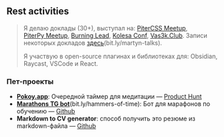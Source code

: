 ## Rest activities

> Я делaю доклады (30+), выступал на: [PiterCSS&nbsp;Meetup](https://vk.com/pitercss_meetup), [PiterPy&nbsp;Meetup](https://twitter.com/piterpy_meetup), [Burning&nbsp;Lead](https://twitter.com/BurningLead), [Kolesa&nbsp;Conf](https://kolesa-conf.kz/), [Vas3k.Club](https://vas3k.club). Записи некоторых докладов [здесь](https://bit.ly/martyn-talks)(bit.ly/martyn-talks).
>
> Я участвую в open-source плагинах и библиотеках для: Obsidian, Raycast, VSCode и React.

### Пет-проекты

- [**Pokoy.app**](https://pokoy.app): Очередной таймер для медитации — [Product Hunt](https://www.producthunt.com/products/pokoy)
  <!-- - **Stack**: Firebase, Google Cloud Platform, React, Redux Toolkit, PWA, GH Actions -->
- [**Marathons TG bot**](http://bit.ly/hammers-of-time)(bit.ly/hammers-of-time): Бот для марафонов по обучению — [Github](https://github.com/m0rtyn/marathons-bot)
  <!-- - **Stack**: Node.js, Telegraf.js, Next.js, Google Cloud Platform, Google APIs -->
- **Markdown to CV generator**: способ получить это резюме из markdown-файла — [Github](https://github.com/m0rtyn/cv-to-md-generator)

<!-- - [Такая Мета](https://someta.site): Личный блог (Next.js, Notion API) -->
    
<!-- - Написал множество заметок о изучении мира: о мозге и мышлении, программировании и планировании, рациональности и эмоциях.
- Создал систему публикации статей на основе Notion чтобы процесс редактирования был как можно лёгче и прятнее -->



